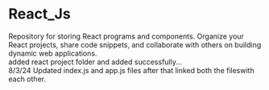 # React_Js
Repository for storing React programs and components. Organize your React projects, share code snippets, and collaborate with others on building dynamic web applications.
<br> added react project folder and added successfully...
<br> 8/3/24 Updated index.js and app.js files after that linked both the fileswith each other. 


